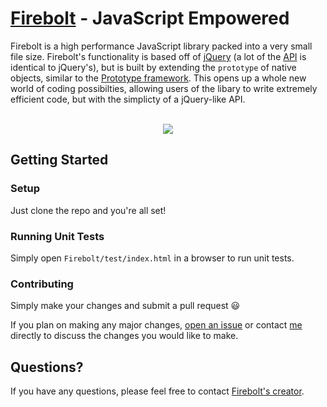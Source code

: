 [Firebolt](http://fireboltjs.com) - JavaScript Empowered
========

Firebolt is a high performance JavaScript library packed into a very small file size. Firebolt's functionality is based off of <a href="http://jquery.com" target="_blank">jQuery</a> (a lot of the [API](http://api.fireboltjs.com) is identical to jQuery's), but is built by extending the `prototype` of native objects, similar to the <a href="http://prototypejs.org" target="_blank">Prototype framework</a>. This opens up a whole new world of coding possibilties, allowing users of the libary to write extremely efficient code, but with the simplicty of a jQuery-like API.

<p align="center">
  <br />
  <a href="http://fireboltjs.com" title="Firebolt - JavaScript Empowered" target="_blank">
    <img src="http://fireboltjs.com/img/firebolt.jpg" />
  </a>
</p>


## Getting Started

### Setup

Just clone the repo and you're all set!

### Running Unit Tests

Simply open `Firebolt/test/index.html` in a browser to run unit tests.

### Contributing

Simply make your changes and submit a pull request :smiley:

If you plan on making any major changes, [open an issue](https://github.com/FireboltJS/Firebolt/issues) or contact [me](https://github.com/woollybogger) directly to discuss the changes you would like to make.


## Questions?

If you have any questions, please feel free to contact [Firebolt's creator](https://github.com/woollybogger).
